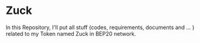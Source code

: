 # Zuck
In this Repository, I'll put all stuff (codes, requirements, documents and ... ) related to my Token named Zuck in BEP20 network.
